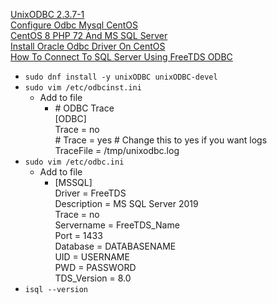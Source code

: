 [UnixODBC 2.3.7-1](https://centos.pkgs.org/8/centos-appstream-aarch64/unixODBC-2.3.7-1.el8.aarch64.rpm.html)<br />
[Configure Odbc Mysql CentOS](http://www.uptimemadeeasy.com/linux/configure-odbc-mysql-centos/)<br />
[CentOS 8 PHP 72 And MS SQL Server](https://stackoverflow.com/questions/58181436/centos-8-php-7-2-and-ms-sql-server)<br />
[Install Oracle Odbc Driver On CentOS](http://www.uptimemadeeasy.com/linux/install-oracle-odbc-driver-on-centos/)<br />
[How To Connect To SQL Server Using FreeTDS ODBC](https://stackoverflow.com/questions/57350910/how-to-connect-to-sql-server-using-freetds-odbc/)
* `sudo dnf install -y unixODBC unixODBC-devel`
* `sudo vim /etc/odbcinst.ini`
  * Add to file
    * \# ODBC Trace<br />
      [ODBC]<br />
      Trace           = no<br />
      \# Trace           = yes # Change this to yes if you want logs<br />
      TraceFile       = /tmp/unixodbc.log<br />
* `sudo vim /etc/odbc.ini`
  * Add to file
    * [MSSQL]<br />
      Driver          = FreeTDS<br />
      Description     = MS SQL Server 2019<br />
      Trace           = no<br />
      Servername      = FreeTDS_Name<br />
      Port            = 1433<br />
      Database        = DATABASENAME<br />
      UID             = USERNAME<br />
      PWD             = PASSWORD<br />
      TDS_Version     = 8.0
* `isql --version`

